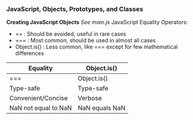 ### JavaScript, Objects, Prototypes, and Classes

**Creating JavaScript Objects**
*See main.js*
JavaScript Equality Operators:
- == : Should be avoided, useful in rare cases
- === : Most common, should be used in almost all cases
- Object.is() : Less common, like === except for few mathematical differences

| Equality | Object.is() |
|----------|-------------|
| ===      | Object.is() |
| Type-safe | Type-safe | 
| Convenient/Concise | Verbose |
| NaN not equal to NaN | NaN equals NaN |

